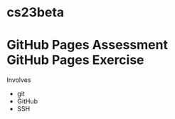 # cs23beta
GitHub Pages Assessment  
GitHub Pages Exercise
===========
Involves
* git
* GitHub
* SSH
